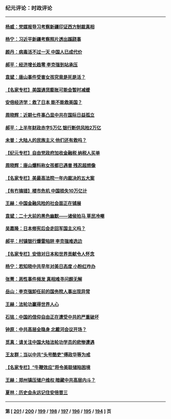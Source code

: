 ### 纪元评论：时政评论
---
#### [杨威：党媒报导习考察新疆印证西方制裁真相](../../pages/nsc1025/n13782105.md) 
#### [杨宁：习近平新疆考察照片透出蹊跷事](../../pages/nsc1025/n13782102.md) 
#### [颜丹：病毒活不过一天 中国人已成代价](../../pages/nsc1025/n13782024.md) 
#### [郝平：经济增长趋零 李克强到站承压](../../pages/nsc1025/n13781865.md) 
#### [袁斌：唐山事件受害女孩究竟是死是活？](../../pages/nsc1025/n13782025.md) 
#### [【名家专栏】美国通货膨胀可能会暂时减缓](../../pages/nsc1025/n13781618.md) 
#### [安倍经济学：救了日本 能不能救美国？](../../pages/nsc1025/n13781342.md) 
#### [周晓辉：近期七件事凸显中共在国际日益孤立](../../pages/nsc1025/n13781295.md) 
#### [郝平：上半年财政赤字5万亿 银行断供风险2万亿](../../pages/nsc1025/n13781023.md) 
#### [未普：大陆人的民族主义 他们还有救吗？](../../pages/nsc1025/n13780979.md) 
#### [【纪元专栏】自由党政府加收金融税 纳税人买单](../../pages/nsc1025/n13768680.md) 
#### [周晓辉：唐山爆料称女孩都已遇害 残忍超想像](../../pages/nsc1025/n13780968.md) 
#### [【名家专栏】美最高法院一年内裁决的五大案](../../pages/nsc1025/n13780073.md) 
#### [【有冇搞错】楼市危机 中国损失10万亿计](../../pages/nsc1025/n13780544.md) 
#### [王赫：中国金融风险的社会面正在铺展](../../pages/nsc1025/n13780626.md) 
#### [袁斌：二十大前的黑色幽默——诸侯拍马 草民冷嘲](../../pages/nsc1025/n13780606.md) 
#### [吴嘉隆：日本修宪后会走回军国主义吗？](../../pages/nsc1025/n13780539.md) 
#### [郝平：村镇银行爆雷陷阱 李克强难选边](../../pages/nsc1025/n13780309.md) 
#### [【名家专栏】安倍对日本和世界贡献令人怀念](../../pages/nsc1025/n13780071.md) 
#### [杨宁：若知晓中共早年对美日态度 小粉红咋办](../../pages/nsc1025/n13780228.md) 
#### [张菁：恶性事件频发 真相难寻问题无解](../../pages/nsc1025/n13780202.md) 
#### [岳山：李克强卸任前的国务院人事出现异常](../../pages/nsc1025/n13780129.md) 
#### [王赫：法轮功赢得世界人心](../../pages/nsc1025/n13779779.md) 
#### [石铭：中国的信仰自由正在遭受中共的严重破坏](../../pages/nsc1025/n13779846.md) 
#### [钟原：中共高层全隐身 北戴河会议开场？](../../pages/nsc1025/n13779715.md) 
#### [觅真：请关注中国大陆法轮功学员的悲惨遭遇](../../pages/nsc1025/n13779770.md) 
#### [王友群：当以中共“头号酷吏”傅政华等为戒](../../pages/nsc1025/n13779377.md) 
#### [【名家专栏】“牛鞭效应”将令美联储陷困境](../../pages/nsc1025/n13779220.md) 
#### [王赫：郑州镇压储户维权 暗藏中共高层内斗？](../../pages/nsc1025/n13778869.md) 
#### [夏林：历史会永远记住安倍晋三](../../pages/nsc1025/n13779359.md) 

---
#### 第 [ [201](./201.md) / [200](./200.md) / [199](./199.md) / [198](./198.md) / [197](./197.md) / [196](./196.md) / [195](./195.md) / [194](./194.md) ] 页
